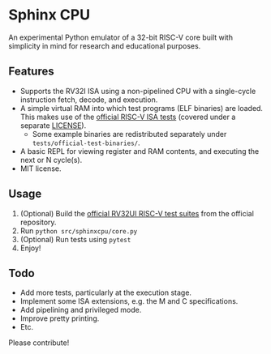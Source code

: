 # Sphinx CPU

An experimental Python emulator of a 32-bit RISC-V core built with simplicity in mind for research and educational purposes.

## Features

+ Supports the RV32I ISA using a non-pipelined CPU with a single-cycle instruction fetch, decode, and execution.
+ A simple virtual RAM into which test programs (ELF binaries) are loaded. This makes use of the [official RISC-V ISA tests](https://github.com/riscv-software-src/riscv-tests/) (covered under a separate [LICENSE](./tests/official-test-binaries/LICENSE.md)).
  - Some example binaries are redistributed separately under `tests/official-test-binaries/`.
+ A basic REPL for viewing register and RAM contents, and executing the next or N cycle(s).
+ MIT license.

## Usage

1. (Optional) Build the [official RV32UI RISC-V test suites](https://github.com/riscv-software-src/riscv-tests/) from the official repository.
2. Run `python src/sphinxcpu/core.py`
3. (Optional) Run tests using `pytest`
4. Enjoy!

## Todo

+ Add more tests, particularly at the execution stage.
+ Implement some ISA extensions, e.g. the M and C specifications.
+ Add pipelining and privileged mode.
+ Improve pretty printing.
+ Etc.

Please contribute!